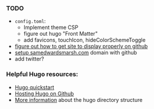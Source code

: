 ### TODO
* `config.toml`:
    * Implement theme CSP
    * figure out hugo "Front Matter"
    * add favicons, touchIcon, hideColorSchemeToggle
* [figure out how to get site to display properly on github](https://gohugo.io/hosting-and-deployment/hosting-on-github/)
* [setup samedwardsmarsh.com](https://gohugo.io/hosting-and-deployment/hosting-on-github/#use-a-custom-domain) domain with github
* add twitter?

### Helpful Hugo resources:
* [Hugo quickstart](https://gohugo.io/getting-started/quick-start/)
* [Hosting Hugo on Github](https://gohugo.io/hosting-and-deployment/hosting-on-github/)
* [More information](https://gohugo.io/getting-started/directory-structure/) about the hugo directory structure